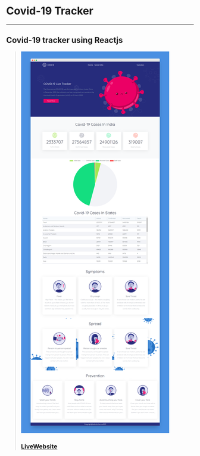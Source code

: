 # Covid-19 Tracker 
---
Covid-19 tracker using Reactjs
---
> ![Website](src/images/screenshotapp.png)
> ### [LiveWebsite](https://covid19livetrack.netlify.app)


